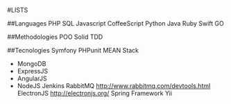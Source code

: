 #LISTS

##Languages
PHP
SQL
Javascript
CoffeeScript
Python
Java
Ruby
Swift
GO

##Methodologies
POO
Solid
TDD

##Tecnologies
Symfony
PHPunit
MEAN Stack
  * MongoDB
  * ExpressJS
  * AngularJS
  * NodeJS
Jenkins
RabbitMQ http://www.rabbitmq.com/devtools.html
ElectronJS http://electronjs.org/
Spring Framework
Yii
